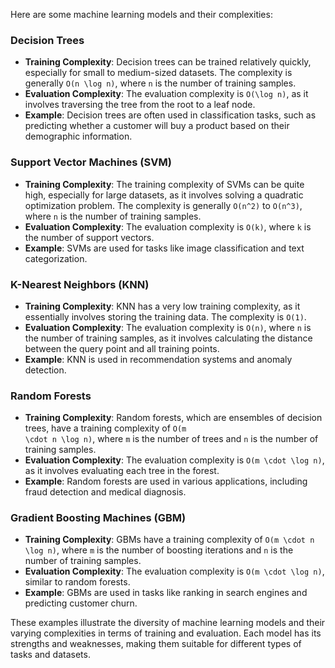 Here are some machine learning models and their complexities:

### Decision Trees
- **Training Complexity**: Decision trees can be trained relatively quickly, especially for small to medium-sized datasets. The complexity is generally <code>O(n \log n)</code>, where <code>n</code> is the number of training samples.
- **Evaluation Complexity**: The evaluation complexity is <code>O(\log n)</code>, as it involves traversing the tree from the root to a leaf node.
- **Example**: Decision trees are often used in classification tasks, such as predicting whether a customer will buy a product based on their demographic information.

### Support Vector Machines (SVM)
- **Training Complexity**: The training complexity of SVMs can be quite high, especially for large datasets, as it involves solving a quadratic optimization problem. The complexity is generally <code>O(n^2)</code> to <code>O(n^3)</code>, where <code>n</code> is the number of training samples.
- **Evaluation Complexity**: The evaluation complexity is <code>O(k)</code>, where <code>k</code> is the number of support vectors.
- **Example**: SVMs are used for tasks like image classification and text categorization.

### K-Nearest Neighbors (KNN)
- **Training Complexity**: KNN has a very low training complexity, as it essentially involves storing the training data. The complexity is <code>O(1)</code>.
- **Evaluation Complexity**: The evaluation complexity is <code>O(n)</code>, where <code>n</code> is the number of training samples, as it involves calculating the distance between the query point and all training points.
- **Example**: KNN is used in recommendation systems and anomaly detection.

### Random Forests
- **Training Complexity**: Random forests, which are ensembles of decision trees, have a training complexity of <code>O(m \cdot n \log n)</code>, where <code>m</code> is the number of trees and <code>n</code> is the number of training samples.
- **Evaluation Complexity**: The evaluation complexity is <code>O(m \cdot \log n)</code>, as it involves evaluating each tree in the forest.
- **Example**: Random forests are used in various applications, including fraud detection and medical diagnosis.

### Gradient Boosting Machines (GBM)
- **Training Complexity**: GBMs have a training complexity of <code>O(m \cdot n \log n)</code>, where <code>m</code> is the number of boosting iterations and <code>n</code> is the number of training samples.
- **Evaluation Complexity**: The evaluation complexity is <code>O(m \cdot \log n)</code>, similar to random forests.
- **Example**: GBMs are used in tasks like ranking in search engines and predicting customer churn.

These examples illustrate the diversity of machine learning models and their varying complexities in terms of training and evaluation. Each model has its strengths and weaknesses, making them suitable for different types of tasks and datasets.
